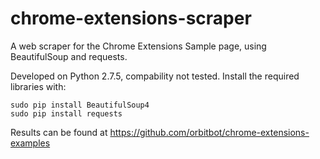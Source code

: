 chrome-extensions-scraper
=========================

A web scraper for the Chrome Extensions Sample page, using BeautifulSoup and requests.


Developed on Python 2.7.5, compability not tested. Install the required libraries with:

```
sudo pip install BeautifulSoup4
sudo pip install requests
```


Results can be found at https://github.com/orbitbot/chrome-extensions-examples
